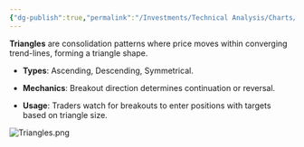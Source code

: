 ```yaml
---
{"dg-publish":true,"permalink":"/Investments/Technical Analysis/Charts/Chart Patterns/Triangles/"}
---
```


**Triangles** are consolidation patterns where price moves within converging trend-lines, forming a triangle shape.

- **Types**: Ascending, Descending, Symmetrical.
    
- **Mechanics**: Breakout direction determines continuation or reversal.
    
- **Usage**: Traders watch for breakouts to enter positions with targets based on triangle size.

![Triangles.png](/img/user/Investments/Technical%20Analysis/Charts/Chart%20Patterns/Triangles.png)